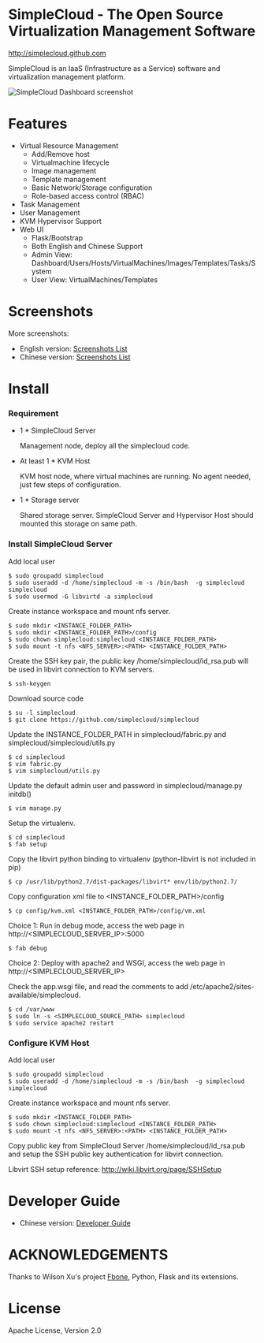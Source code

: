 SimpleCloud - The Open Source Virtualization Management Software
===========

http://simplecloud.github.com

SimpleCloud is an IaaS (Infrastructure as a Service) software and virtualization management platform.

![SimpleCloud Dashboard screenshot](http://github.com/simplecloud/simplecloud/raw/master/screenshots/en/admindashboard.png)

Features
===========

- Virtual Resource Management
  - Add/Remove host
  - Virtualmachine lifecycle
  - Image management
  - Template management
  - Basic Network/Storage configuration
  - Role-based access control (RBAC)
- Task Management
- User Management
- KVM Hypervisor Support
- Web UI
  - Flask/Bootstrap
  - Both English and Chinese Support
  - Admin View: Dashboard/Users/Hosts/VirtualMachines/Images/Templates/Tasks/System 
  - User View: VirtualMachines/Templates

Screenshots
==========

More screenshots:

* English version: [Screenshots List](https://github.com/simplecloud/simplecloud/blob/master/screenshots.md)
* Chinese version: [Screenshots List](https://github.com/simplecloud/simplecloud/blob/master/screenshots_chs.md)
  
Install
==========

### Requirement

* 1 * SimpleCloud Server
    
    Management node, deploy all the simplecloud code. 
* At least 1 * KVM Host
    
    KVM host node, where virtual machines are running. No agent needed, just few steps of configuration.
* 1 * Storage server

    Shared storage server. SimpleCloud Server and Hypervisor Host should mounted this storage on same path.

### Install SimpleCloud Server

Add local user

    $ sudo groupadd simplecloud
    $ sudo useradd -d /home/simplecloud -m -s /bin/bash  -g simplecloud simplecloud
    $ sudo usermod -G libvirtd -a simplecloud

Create instance workspace and mount nfs server. 

    $ sudo mkdir <INSTANCE_FOLDER_PATH>
    $ sudo mkdir <INSTANCE_FOLDER_PATH>/config
    $ sudo chown simplecloud:simplecloud <INSTANCE_FOLDER_PATH>
    $ sudo mount -t nfs <NFS_SERVER>:<PATH> <INSTANCE_FOLDER_PATH>

Create the SSH key pair, the public key /home/simplecloud/id_rsa.pub will be used in libvirt connection to KVM servers.

    $ ssh-keygen

Download source code

    $ su -l simplecloud
    $ git clone https://github.com/simplecloud/simplecloud

Update the INSTANCE_FOLDER_PATH in simplecloud/fabric.py and simplecloud/simplecloud/utils.py

    $ cd simplecloud
    $ vim fabric.py
    $ vim simplecloud/utils.py

Update the default admin user and password in simplecloud/manage.py initdb()

    $ vim manage.py

Setup the virtualenv.

    $ cd simplecloud
    $ fab setup

Copy the libvirt python binding to virtualenv (python-libvirt is not included in pip)

    $ cp /usr/lib/python2.7/dist-packages/libvirt* env/lib/python2.7/

Copy configuration xml file to <INSTANCE_FOLDER_PATH>/config

    $ cp config/kvm.xml <INSTANCE_FOLDER_PATH>/config/vm.xml

Choice 1: Run in debug mode, access the web page in http://<SIMPLECLOUD_SERVER_IP>:5000

    $ fab debug

Choice 2: Deploy with apache2 and WSGI, access the web page in http://<SIMPLECLOUD_SERVER_IP>

Check the app.wsgi file, and read the comments to add /etc/apache2/sites-available/simplecloud.
    
    $ cd /var/www
    $ sudo ln -s <SIMPLECLOUD_SOURCE_PATH> simplecloud
    $ sudo service apache2 restart

### Configure KVM Host

Add local user

    $ sudo groupadd simplecloud
    $ sudo useradd -d /home/simplecloud -m -s /bin/bash  -g simplecloud simplecloud

Create instance workspace and mount nfs server. 

    $ sudo mkdir <INSTANCE_FOLDER_PATH>
    $ sudo chown simplecloud:simplecloud <INSTANCE_FOLDER_PATH>
    $ sudo mount -t nfs <NFS_SERVER>:<PATH> <INSTANCE_FOLDER_PATH>

Copy public key from SimpleCloud Server /home/simplecloud/id_rsa.pub and setup the SSH public key authentication for libvirt connection.

Libvirt SSH setup reference: http://wiki.libvirt.org/page/SSHSetup

Developer Guide
==========

* Chinese version: [Developer Guide](https://github.com/simplecloud/simplecloud/blob/master/design.md)


ACKNOWLEDGEMENTS
==========

Thanks to Wilson Xu's project [Fbone](https://github.com/imwilsonxu/fbone), Python, Flask and its extensions.

License
===========

Apache License, Version 2.0






